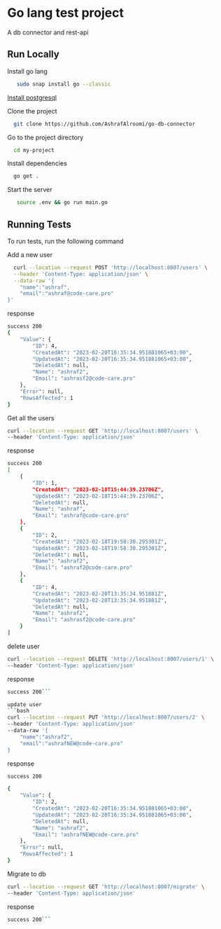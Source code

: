
# Go lang test project

A db connector and rest-api





## Run Locally

Install go lang
```bash
   sudo snap install go --classic
```

[Install postgresql](https://www.digitalocean.com/community/tutorials/how-to-install-postgresql-on-ubuntu-20-04-quickstart)



Clone the project

```bash
  git clone https://github.com/AshrafAlroomi/go-db-connector
```

Go to the project directory

```bash
  cd my-project
```

Install dependencies

```bash
  go get .
```

Start the server

```bash
   source .env && go run main.go
```


## Running Tests

To run tests, run the following command

Add a new user
```bash
  curl --location --request POST 'http://localhost:8007/users' \
  --header 'Content-Type: application/json' \
  --data-raw '{
    "name":"ashraf",
    "email":"ashraf@code-care.pro"
}'
```
response
```bash
success 200
{
    "Value": {
        "ID": 4,
        "CreatedAt": "2023-02-20T16:35:34.951881065+03:00",
        "UpdatedAt": "2023-02-20T16:35:34.951881065+03:00",
        "DeletedAt": null,
        "Name": "ashraf2",
        "Email": "ashrasf2@code-care.pro"
    },
    "Error": null,
    "RowsAffected": 1
}
```

Get all the users 

```bash
curl --location --request GET 'http://localhost:8007/users' \
--header 'Content-Type: application/json'
```
response
```bash
success 200
[
    {
        "ID": 1,
        "CreatedAt": "2023-02-18T15:44:39.23706Z",
        "UpdatedAt": "2023-02-18T15:44:39.23706Z",
        "DeletedAt": null,
        "Name": "ashraf",
        "Email": "ashraf@code-care.pro"
    },
    {
        "ID": 2,
        "CreatedAt": "2023-02-18T19:58:30.295301Z",
        "UpdatedAt": "2023-02-18T19:58:30.295301Z",
        "DeletedAt": null,
        "Name": "ashraf2",
        "Email": "ashraf2@code-care.pro"
    },
    {
        "ID": 4,
        "CreatedAt": "2023-02-20T13:35:34.951881Z",
        "UpdatedAt": "2023-02-20T13:35:34.951881Z",
        "DeletedAt": null,
        "Name": "ashraf2",
        "Email": "ashrasf2@code-care.pro"
    }
]
```
delete user
```bash
curl --location --request DELETE 'http://localhost:8007/users/1' \
--header 'Content-Type: application/json'
```
response
```bash
success 200```

update user
```bash
curl --location --request PUT 'http://localhost:8007/users/2' \
--header 'Content-Type: application/json'
--data-raw '{
    "name":"ashraf2",
    "email":"ashrafNEW@code-care.pro"
}
```
response
```bash
success 200

{
    "Value": {
        "ID": 2,
        "CreatedAt": "2023-02-20T16:35:34.951881065+03:00",
        "UpdatedAt": "2023-02-20T16:35:34.951881065+03:00",
        "DeletedAt": null,
        "Name": "ashraf2",
        "Email": "ashrafNEW@code-care.pro"
    },
    "Error": null,
    "RowsAffected": 1
}

```


Migrate to db
```bash
curl --location --request GET 'http://localhost:8007/migrate' \
--header 'Content-Type: application/json'
```
response
```bash
success 200```